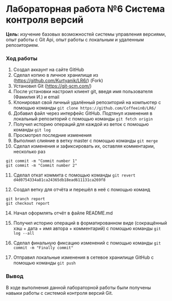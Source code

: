 # Лабораторная работа №6 Система контроля версий

**Цель:** изучение базовых возможностей системы управления версиями, опыт работы с Git Api, опыт работы с локальным и удаленным репозиторием. 

### **Ход работы**

1. Создал аккаунт на сайте GitHub
2. Сделал копию в личное хранилище из (https://github.com/Kurtyanik/LR6/) (Fork)
3. Установил Git (https://git-scm.com/)
4. После установки настроил клиент git, введя имя пользователя (Фамилия И.) и email
5. Клонировал свой личный удалённый репозиторий на компьютер с помощью команды `git clone https://github.com/Coffeein0/LR6/`
6. Добавил файл через интерфейс GitHub. Подтянул изменения в локальный репозиторий с помощью команды `git fetch origin`
7. Получил историю операций для каждой из веток с помощью команды `git log`
8. Просмотрел последние изменения
9. Выполнил слияние в ветку master с помощью команды `git merge`
10. Сделал изменения и зафиксировать их, оставляя комментарии, несколько раз
```
git commit -m "Commit number 1"
git commit -m "Commit number 2"
```
11. Сделал откат коммита с помощью команды `git revert d4d0754334a81ca24365db18ead611131ca269f8 `


12. Создал ветку для отчёта и перешёл в неё с помощью команд 
```
git branch report
git checkout report
```

14. Начал оформлять отчёт в файле README.md 


15. Получил историю операций в форматированном виде (сокращённый
хэш + дата + имя автора + комментарий) с помощью команды `git log --all`

16. Сделал финальную фиксацию изменений с помощью команды `git commit -m "Finally commit"`
17. Отправил локальные изменения в сетевое хранилище GitHub с помощью команды `git push`

### **Вывод**

В ходе выполнения данной лабораторной работы были получены навыки работы с системой контроля версий Git. 